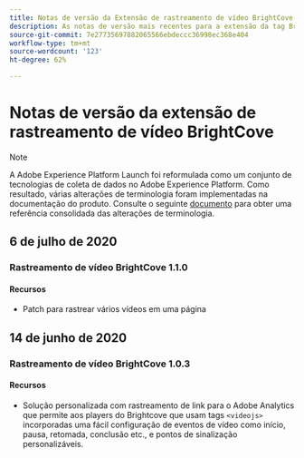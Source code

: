 ```yaml
---
title: Notas de versão da Extensão de rastreamento de vídeo BrightCove
description: As notas de versão mais recentes para a extensão da tag BrightCove Video Tracking no Adobe Experience Platform.
source-git-commit: 7e27735697882065566ebdeccc36998ec368e404
workflow-type: tm+mt
source-wordcount: '123'
ht-degree: 62%

---
```


# Notas de versão da extensão de rastreamento de vídeo BrightCove

>[!NOTE]
>
>A Adobe Experience Platform Launch foi reformulada como um conjunto de tecnologias de coleta de dados no Adobe Experience Platform. Como resultado, várias alterações de terminologia foram implementadas na documentação do produto. Consulte o seguinte [documento](../../../term-updates.md) para obter uma referência consolidada das alterações de terminologia.

## 6 de julho de 2020

### Rastreamento de vídeo BrightCove 1.1.0

#### Recursos

* Patch para rastrear vários vídeos em uma página

## 14 de junho de 2020

### Rastreamento de vídeo BrightCove 1.0.3

#### Recursos

* Solução personalizada com rastreamento de link para o Adobe Analytics que permite aos players do Brightcove que usam tags `<videojs>` incorporadas uma fácil configuração de eventos de vídeo como início, pausa, retomada, conclusão etc., e pontos de sinalização personalizáveis.
